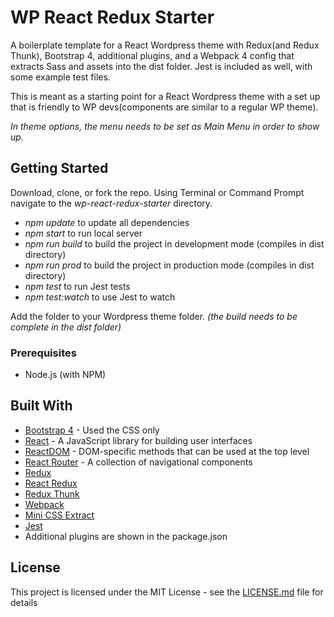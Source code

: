 # WP React Redux Starter

A boilerplate template for a React Wordpress theme with Redux(and Redux Thunk), Bootstrap 4, additional plugins, and a Webpack 4 config that extracts Sass and assets into the dist folder. Jest is included as well, with some example test files.

This is meant as a starting point for a React Wordpress theme with a set up that is friendly to WP devs(components are similar to a regular WP theme).

*In theme options, the menu needs to be set as Main Menu in order to show up.*

## Getting Started

Download, clone, or fork the repo.
Using Terminal or Command Prompt navigate to the *wp-react-redux-starter* directory.
* *npm update*  to update all dependencies
* *npm start* to run local server
* *npm run build* to build the project in development mode (compiles in dist directory)
* *npm run prod* to build the project in production mode (compiles in dist directory)
* *npm test* to run Jest tests
* *npm test:watch* to use Jest to watch

Add the folder to your Wordpress theme folder. *(the build needs to be complete in the dist folder)*


### Prerequisites

* Node.js (with NPM)

## Built With

* [Bootstrap 4](http://getbootstrap.com/docs/4.1/getting-started/introduction/) - Used the CSS only
* [React](https://reactjs.org/docs/hello-world.html) - A JavaScript library for building user interfaces
* [ReactDOM](https://reactjs.org/docs/react-dom.html) - DOM-specific methods that can be used at the top level
* [React Router](https://reacttraining.com/react-router/) - A collection of navigational components
* [Redux](https://redux.js.org/)
* [React Redux](https://github.com/reduxjs/react-redux)
* [Redux Thunk](https://github.com/reduxjs/redux-thunk)
* [Webpack](https://webpack.js.org/)
* [Mini CSS Extract](https://github.com/webpack-contrib/mini-css-extract-plugin)
* [Jest](https://jestjs.io/)
* Additional plugins are shown in the package.json

## License
This project is licensed under the MIT License - see the [LICENSE.md](LICENSE.md) file for details
